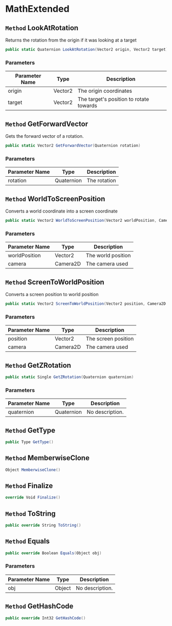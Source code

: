 # MathExtended

## `Method` LookAtRotation
Returns the rotation from the origin if it was looking at a target
```csharp
public static Quaternion LookAtRotation(Vector2 origin, Vector2 target)
```
### Parameters

| Parameter Name | Type | Description |
| --------- | --------- | --------- |
| origin | Vector2 | The origin coordinates |
| target | Vector2 | The target's position to rotate towards |


## `Method` GetForwardVector
Gets the forward vector of a rotation.
```csharp
public static Vector2 GetForwardVector(Quaternion rotation)
```
### Parameters

| Parameter Name | Type | Description |
| --------- | --------- | --------- |
| rotation | Quaternion | The rotation |


## `Method` WorldToScreenPosition
Converts a world coordinate into a screen coordinate
```csharp
public static Vector2 WorldToScreenPosition(Vector2 worldPosition, Camera2D camera)
```
### Parameters

| Parameter Name | Type | Description |
| --------- | --------- | --------- |
| worldPosition | Vector2 | The world position |
| camera | Camera2D | The camera used |


## `Method` ScreenToWorldPosition
Converts a screen position to world position
```csharp
public static Vector2 ScreenToWorldPosition(Vector2 position, Camera2D camera)
```
### Parameters

| Parameter Name | Type | Description |
| --------- | --------- | --------- |
| position | Vector2 | The screen position |
| camera | Camera2D | The camera used |


## `Method` GetZRotation

```csharp
public static Single GetZRotation(Quaternion quaternion)
```
### Parameters

| Parameter Name | Type | Description |
| --------- | --------- | --------- |
| quaternion | Quaternion | No description. |


## `Method` GetType

```csharp
public Type GetType()
```


## `Method` MemberwiseClone

```csharp
Object MemberwiseClone()
```


## `Method` Finalize

```csharp
override Void Finalize()
```


## `Method` ToString

```csharp
public override String ToString()
```


## `Method` Equals

```csharp
public override Boolean Equals(Object obj)
```
### Parameters

| Parameter Name | Type | Description |
| --------- | --------- | --------- |
| obj | Object | No description. |


## `Method` GetHashCode

```csharp
public override Int32 GetHashCode()
```

